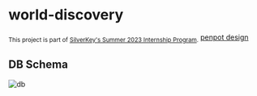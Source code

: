 # world-discovery
<sub>This project is part of [SilverKey's Summer 2023 Internship Program](https://www.silverkeytech.com/blog/p/silverkey-monitor/silverkey-summer-internship-2023).</sub>
[penpot design](https://design.penpot.app/#/workspace/7bde5548-9bcb-8041-8002-ac3a3fdc1ddc/82e31d90-3829-8139-8002-c362a9c70c45?page-id=c54d571b-4a0b-809d-8002-dbad4ff52941)

## DB Schema
![db](https://github.com/silverkeytech/world-discovery/assets/76593662/fe6b63b6-8321-4abb-8ed6-8c61d9e73776)
